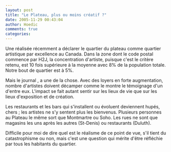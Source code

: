 ```yaml
---
layout: post
title: "Le Plateau, plus ou moins créatif ?"
date: 2005-11-29 00:43:04
author: Hoedic
comments: true
categories: 
---
```



Une  réalisée récemment a déclarer le quartier du plateau comme quartier artistique par excellence au Canada. Dans la zone dont le code postal commence par H2J, la concentration d'artiste, puisque c'est le critère retenu, est 10 fois supérieure à la moyenne avec 8% de la population totale. Notre bout de quartier est à 5%. 

Mais le journal , a une  de la chose. Avec des loyers en forte augmentation, nombre d'artistes doivent décamper comme le montre le témoignage d'un d'entre eux. L'impact se fait autant sentir sur les lieux de vie que sur les lieux d'exposition et de création.

Les restaurants et les bars qui s'installent ou évoluent deviennent hupés, chers ; les artistes ne s'y sentent plus les  bienvenus. Plusieurs personnes au Plateau le même sort que Montmartre ou Soho. Les rues ne sont que magasins les uns après les autres (St-Denis) ou restaurants (Duluth).

Difficile pour moi de dire quel est le réalisme de ce point de vue, s'il tient du catastrophisme ou non, mais c'est une question qui mérite d'être réfléchie par tous les habitants du quartier.